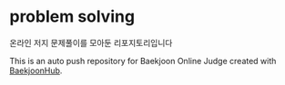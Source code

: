# problem solving
온라인 저지 문제풀이를 모아둔 리포지토리입니다

This is an auto push repository for Baekjoon Online Judge created with [BaekjoonHub](https://github.com/BaekjoonHub/BaekjoonHub).
